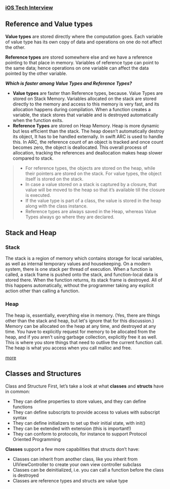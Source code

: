 ### [iOS Tech Interview](https://github.com/venvear/iOS-Tech-Interview/blob/master/README.md)

## Reference and Value types

**Value types** are stored directly where the computation goes. Each variable of value type has its own copy of data and operations on one do not affect the other.

**Reference types** are stored somewhere else and we have a reference pointing to that place in memory.
Variables of reference type can point to the same data; hence operations on one variable can affect the data pointed by the other variable.

***Which is faster among Value Types and Reference Types?***

* **Value types** are faster than Reference types, because.
Value Types are stored on Stack Memory. Variables allocated on the stack are stored directly to the memory and access to this memory is very fast, and its allocation happens during compilation. When a function creates a variable, the stack stores that variable and is destroyed automatically when the function exits.
* **Reference Types** are stored on Heap Memory. Heap is more dynamic but less efficient than the stack. The heap doesn’t automatically destroy its object, It has to be handled externally. In swift ARC is used to handle this. In ARC, the reference count of an object is tracked and once count becomes zero, the object is deallocated. This overall process of allocation, tracking the references and deallocation makes heap slower compared to stack.

> * For reference types, the objects are stored on the heap, while their pointers are stored on the stack. For value types, the object itself is stored on the stack.
> * In case a value stored on a stack is captured by a closure, that value will be moved to the heap so that it’s available till the closure is executed.
> * If the value type is part of a class, the value is stored in the heap along with the class instance.
> * Reference types are always saved in the Heap, whereas Value Types always go where they are declared.


## Stack and Heap

### Stack
The stack is a region of memory which contains storage for local variables, as well as internal temporary values and housekeeping. On a modern system, there is one stack per thread of execution. When a function is called, a stack frame is pushed onto the stack, and function-local data is stored there. When the function returns, its stack frame is destroyed. All of this happens automatically, without the programmer taking any explicit action other than calling a function.

### Heap
The heap is, essentially, everything else in memory. (Yes, there are things other than the stack and heap, but let's ignore that for this discussion.) Memory can be allocated on the heap at any time, and destroyed at any time. You have to explicitly request for memory to be allocated from the heap, and if you aren't using garbage collection, explicitly free it as well. This is where you store things that need to outlive the current function call. The heap is what you access when you call malloc and free.

[more](https://www.mikeash.com/pyblog/friday-qa-2010-01-15-stack-and-heap-objects-in-objective-c.html)

## Classes and Structures


Class and Structure
First, let’s take a look at what **classes** and **structs** have in common:

* They can define properties to store values, and they can define functions
* They can define subscripts to provide access to values with subscript syntax
* They can define initializers to set up their initial state, with init()
* They can be extended with extension (this is important!)
* They can conform to protocols, for instance to support Protocol Oriented Programming

**Classes** support a few more capabilities that structs don’t have:

* Classes can inherit from another class, like you inherit from UIViewController to create your own view controller subclass
* Classes can be deinitialized, i.e. you can call a function before the class is destroyed
* Classes are reference types and structs are value type

